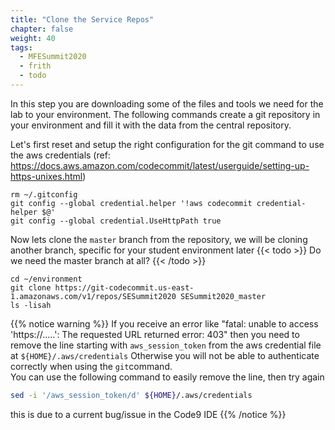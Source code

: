 ```yaml
---
title: "Clone the Service Repos"
chapter: false
weight: 40
tags:
  - MFESummit2020
  - frith
  - todo
---
```


In this step you are downloading some of the files and tools we need for the lab to your environment. The following commands create a git repository in your environment and fill it with the data from the central repository.

Let's first reset and setup the right configuration for the git command to use the aws credentials (ref: https://docs.aws.amazon.com/codecommit/latest/userguide/setting-up-https-unixes.html)

```
rm ~/.gitconfig
git config --global credential.helper '!aws codecommit credential-helper $@'
git config --global credential.UseHttpPath true

```

Now lets clone the `master` branch from the repository, we will be cloning another branch, specific for your student environment later
{{< todo >}} Do we need the master branch at all? {{< /todo >}}
```
cd ~/environment
git clone https://git-codecommit.us-east-1.amazonaws.com/v1/repos/SESummit2020 SESummit2020_master
ls -lisah

```

{{% notice warning %}}
If you receive an error like "fatal: unable to access 'https://.....': The requested URL returned error: 403" then you need to remove the line starting with `aws_session_token` from the aws credential file at `${HOME}/.aws/credentials`
Otherwise you will not be able to authenticate correctly when using the `git`command.   
You can use the following command to easily remove the line, then try again
```bash
sed -i '/aws_session_token/d' ${HOME}/.aws/credentials

```
this is due to a current bug/issue in the Code9 IDE
{{% /notice %}}
